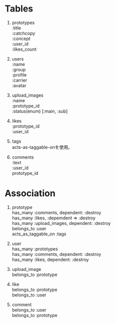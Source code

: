 # Tables

1. prototypes  
  :title  
  :catchcopy  
  :concept  
  :user_id  
  :likes_count  

2. users  
  :name  
  :group  
  :profile  
  :carrier  
  :avatar  

3. upload_images  
  :name  
  :prototype_id  
  :status(enum) [:main, :sub]  

4. likes  
  :prototype_id  
  :user_id   

5. tags  
  acts-as-taggable-onを使用。

6. comments  
  :text  
  :user_id  
  prototype_id  


# Association

1. prototype  
  has_many :comments, dependent: :destroy  
  has_many :likes, :depemdent => :destroy  
  has_many :upload_images, dependent: :destroy  
  belongs_to :user  
  acts_as_taggable_on :tags  

2. user  
  has_many :prototypes  
  has_many :comments, dependent: :destroy  
  has_many :likes, dependent: :destroy  

3. upload_image  
  belongs_to :prototype  

4. like  
  belongs_to :prototype  
  belongs_to :user  

5. comment  
  belongs_to :user  
  belongs_to :prototype

